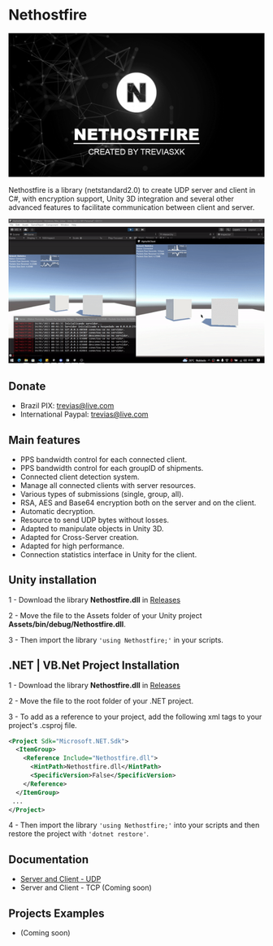 # Nethostfire

![Preview](screenshots/Banner.png)

Nethostfire is a library (netstandard2.0) to create UDP server and client in C#, with encryption support, Unity 3D integration and several other advanced features to facilitate communication between client and server.

![Preview](screenshots/Sample.gif)

## Donate
 - Brazil
 PIX: trevias@live.com
 - International
 Paypal: trevias@live.com

## Main features
 - PPS bandwidth control for each connected client.
 - PPS bandwidth control for each groupID of shipments.
 - Connected client detection system.
 - Manage all connected clients with server resources.
 - Various types of submissions (single, group, all).
 - RSA, AES and Base64 encryption both on the server and on the client.
 - Automatic decryption.
 - Resource to send UDP bytes without losses.
 - Adapted to manipulate objects in Unity 3D.
 - Adapted for Cross-Server creation.
 - Adapted for high performance.
 - Connection statistics interface in Unity for the client.
   
## Unity installation
1 - Download the library **Nethostfire.dll** in [Releases](https://github.com/treviasxk/Nethostfire/releases)

2 - Move the file to the Assets folder of your Unity project **Assets/bin/debug/Nethostfire.dll**.

3 - Then import the library `'using Nethostfire;'` in your scripts.

## .NET | VB.Net Project Installation
1 - Download the library **Nethostfire.dll** in [Releases](https://github.com/treviasxk/Nethostfire/releases)

2 - Move the file to the root folder of your .NET project.

3 - To add as a reference to your project, add the following xml tags to your project's .csproj file.

```xml
<Project Sdk="Microsoft.NET.Sdk">
  <ItemGroup>
    <Reference Include="Nethostfire.dll">
      <HintPath>Nethostfire.dll</HintPath>
      <SpecificVersion>False</SpecificVersion> 
    </Reference>
  </ItemGroup>
 ...
</Project>
```
4 - Then import the library `'using Nethostfire;'` into your scripts and then restore the project with `'dotnet restore'`.

## Documentation
  - [Server and Client - UDP](UDP/README.md)
  - Server and Client - TCP (Coming soon)

## Projects Examples
  - (Coming soon)